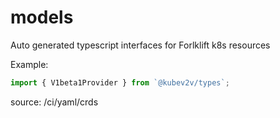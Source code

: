 # models

Auto generated typescript interfaces for Forlklift k8s resources

Example:

```ts
import { V1beta1Provider } from `@kubev2v/types`;
```

source: /ci/yaml/crds
